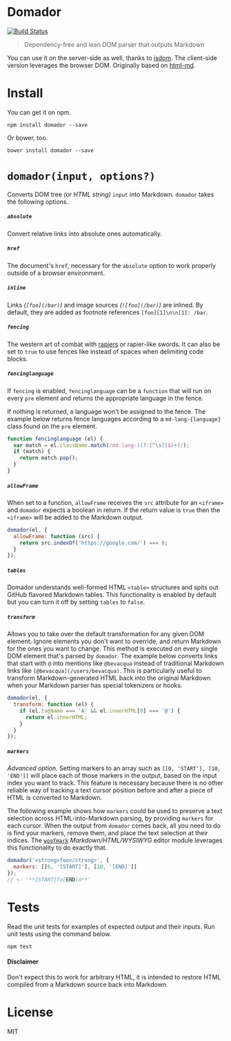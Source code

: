 # Domador

[![Build Status](https://travis-ci.org/bevacqua/domador.svg?branch=master)](https://travis-ci.org/bevacqua/domador)

> Dependency-free and lean DOM parser that outputs Markdown

You can use it on the server-side as well, thanks to [jsdom][1]. The client-side version leverages the browser DOM. Originally based on [html-md][3].

# Install

You can get it on npm.

```shell
npm install domador --save
```

Or bower, too.

```shell
bower install domador --save
```

# `domador(input, options?)`

Converts DOM tree _(or HTML string)_ `input` into Markdown. `domador` takes the following options.

##### `absolute`

Convert relative links into absolute ones automatically.

##### `href`

The document's `href`, necessary for the `absolute` option to work properly outside of a browser environment.

##### `inline`

Links _(`[foo](/bar)`)_ and image sources _(`![foo](/bar)`)_ are inlined. By default, they are added as footnote references `[foo][1]\n\n[1]: /bar`.

##### `fencing`

The western art of combat with [rapiers][2] or rapier-like swords. It can also be set to `true` to use fences like instead of spaces when delimiting code blocks.

##### `fencinglanguage`

If `fencing` is enabled, `fencinglanguage` can be a `function` that will run on every `pre` element and returns the appropriate language in the fence.

If nothing is returned, a language won't be assigned to the fence. The example below returns fence languages according to a `md-lang-{language}` class found on the `pre` element.

```js
function fencinglanguage (el) {
  var match = el.className.match(/md-lang-((?:[^\s]|$)+)/);
  if (match) {
    return match.pop();
  }
}
```

##### `allowFrame`

When set to a function, `allowFrame` receives the `src` attribute for an `<iframe>` and `domador` expects a boolean in return. If the return value is `true` then the `<iframe>` will be added to the Markdown output.

```js
domador(el, {
  allowFrame: function (src) {
    return src.indexOf('https://google.com/') === 0;
  }
});
```

##### `tables`

Domador understands well-formed HTML `<table>` structures and spits out GitHub flavored Markdown tables. This functionality is enabled by default but you can turn it off by setting `tables` to `false`.

##### `transform`

Allows you to take over the default transformation for any given DOM element. Ignore elements you don't want to override, and return Markdown for the ones you want to change. This method is executed on every single DOM element that's parsed by `domador`. The example below converts links that start with `@` into mentions like `@bevacqua` instead of traditional Markdown links like `[@bevacqua](/users/bevacqua)`. This is particularly useful to transform Markdown-generated HTML back into the original Markdown when your Markdown parser has special tokenizers or hooks.

```js
domador(el, {
  transform: function (el) {
    if (el.tagName === 'A' && el.innerHTML[0] === '@') {
      return el.innerHTML;
    }
  }
});
```

##### `markers`

*Advanced option.* Setting markers to an array such as `[[0, 'START'], [10, 'END']]` will place each of those markers in the output, based on the input index you want to track. This feature is necessary because there is no other reliable way of tracking a text cursor position before and after a piece of HTML is converted to Markdown.

The following example shows how `markers` could be used to preserve a text selection across HTML-into-Markdown parsing, by providing `markers` for each cursor. When the output from `domador` comes back, all you need to do is find your markers, remove them, and place the text selection at their indices. The [`woofmark`][4] _Markdown/HTML/WYSIWYG_ editor module leverages this functionality to do exactly that.

```js
domador('<strong>foo</strong>', {
  markers: [[6, '[START]'], [10, '[END]']]
});
// <- '**[START]fo[END]o**'
```

# Tests

Read the unit tests for examples of expected output and their inputs. Run unit tests using the command below.

```shell
npm test
```

#### Disclaimer

Don't expect this to work for arbitrary HTML, it is intended to restore HTML compiled from a Markdown source back into Markdown.

# License

MIT

[1]: https://github.com/tmpvar/jsdom
[2]: http://en.wikipedia.org/wiki/Rapier
[3]: https://github.com/neocotic/html.md
[4]: https://github.com/bevacqua/woofmark
